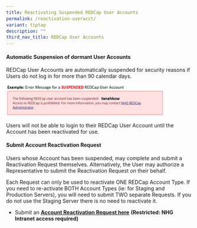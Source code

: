 ```yaml
---
title: Reactivating Suspended REDCap User Accounts
permalink: /reactivation-useracct/
variant: tiptap
description: ""
third_nav_title: REDCap User Accounts
---
```

<h4><strong>Automatic Suspension of dormant User Accounts</strong></h4>
<p>REDCap User Accounts are automatically suspended for security reasons
if Users do not log in for more than&nbsp;90 calendar days.</p>
<div class="isomer-image-wrapper">
<img style="width: 85%;" height="auto" width="100%" alt="" src="/images/Content Images/SuspendedErrorMsg.jpg">
</div>
<p>Users will not be able to login to their REDCap User Account until the
Account has been reactivated for use.</p>
<h4><strong>Submit Account Reactivation Request</strong></h4>
<p>Users whose Account has been suspended, may complete and submit a Reactivation
Request themselves. Alternatively, the User may authorize a Representative
to submit the Reactivation Request on their behalf.</p>
<p>Each Request can only be used to reactivate ONE REDCap Account Type. If
you need to re-activate BOTH Account Types (ie: for Staging and Production
Servers), you will need to submit TWO separate Requests. If you do not
use the Staging Server there is no need to reactivate it.</p>
<p></p>
<ul data-tight="true" class="tight">
<li>
<p>Submit an <strong><a href="https://redcap.nhg.com.sg/surveys/?s=LPWM8XRMX7" rel="noopener noreferrer" target="_blank"><u>Account Reactivation Request here</u></a></strong>  <strong>(Restricted: NHG Intranet access required)</strong>
</p>
</li>
</ul>
<p></p>